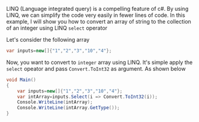 LINQ (Language integrated query) is a compelling feature of c#. By using LINQ, we can simplify the code very easily in fewer lines of code. 
In this example, I will show you how to convert an array of string to the collection of an integer using LINQ `select` operator

Let's consider the following array
```csharp
var inputs=new[]{"1","2","3","10","4"};
```
Now, you want to convert to `integer` array using LINQ. 
It's simple apply the `select` opeator and pass `Convert.ToInt32` as argument. As shown below
```csharp
void Main()
{
	var inputs=new[]{"1","2","3","10","4"};
	var intArray=inputs.Select(i => Convert.ToInt32(i));
	Console.WriteLine(intArray);
	Console.WriteLine(intArray.GetType());
}
```


<!--stackedit_data:
eyJoaXN0b3J5IjpbNjg0OTY3MTIxLDY2MjEzNTYxM119
-->
